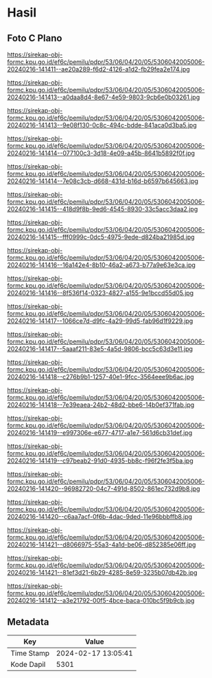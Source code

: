 # Hasil

## Foto C Plano

https://sirekap-obj-formc.kpu.go.id/ef6c/pemilu/pdpr/53/06/04/20/05/5306042005006-20240216-141411--ae20a289-f6d2-4126-a1d2-fb29fea2e174.jpg

https://sirekap-obj-formc.kpu.go.id/ef6c/pemilu/pdpr/53/06/04/20/05/5306042005006-20240216-141413--a0daa8d4-8e67-4e59-9803-9cb6e0b03261.jpg

https://sirekap-obj-formc.kpu.go.id/ef6c/pemilu/pdpr/53/06/04/20/05/5306042005006-20240216-141413--9e08f130-0c8c-494c-bdde-841aca0d3ba5.jpg

https://sirekap-obj-formc.kpu.go.id/ef6c/pemilu/pdpr/53/06/04/20/05/5306042005006-20240216-141414--077100c3-3d18-4e09-a45b-8641b5892f0f.jpg

https://sirekap-obj-formc.kpu.go.id/ef6c/pemilu/pdpr/53/06/04/20/05/5306042005006-20240216-141414--7e08c3cb-d668-431d-b16d-b6597b645663.jpg

https://sirekap-obj-formc.kpu.go.id/ef6c/pemilu/pdpr/53/06/04/20/05/5306042005006-20240216-141415--418d9f8b-9ed6-4545-8930-33c5acc3daa2.jpg

https://sirekap-obj-formc.kpu.go.id/ef6c/pemilu/pdpr/53/06/04/20/05/5306042005006-20240216-141415--fff0999c-0dc5-4975-9ede-d824ba21985d.jpg

https://sirekap-obj-formc.kpu.go.id/ef6c/pemilu/pdpr/53/06/04/20/05/5306042005006-20240216-141416--16a142e4-8b10-46a2-a673-b77a9e63e3ca.jpg

https://sirekap-obj-formc.kpu.go.id/ef6c/pemilu/pdpr/53/06/04/20/05/5306042005006-20240216-141416--8f536f14-0323-4827-a155-9e1bccd55d05.jpg

https://sirekap-obj-formc.kpu.go.id/ef6c/pemilu/pdpr/53/06/04/20/05/5306042005006-20240216-141417--1066ce7d-d9fc-4a29-99d5-fab96d1f9229.jpg

https://sirekap-obj-formc.kpu.go.id/ef6c/pemilu/pdpr/53/06/04/20/05/5306042005006-20240216-141417--5aaaf211-83e5-4a5d-9806-bcc5c63d3e11.jpg

https://sirekap-obj-formc.kpu.go.id/ef6c/pemilu/pdpr/53/06/04/20/05/5306042005006-20240216-141418--c276b9b1-1257-40e1-9fcc-3564eee9b6ac.jpg

https://sirekap-obj-formc.kpu.go.id/ef6c/pemilu/pdpr/53/06/04/20/05/5306042005006-20240216-141418--7e39eaea-24b2-48d2-bbe6-14b0ef371fab.jpg

https://sirekap-obj-formc.kpu.go.id/ef6c/pemilu/pdpr/53/06/04/20/05/5306042005006-20240216-141419--e997306e-e677-4717-a1e7-561d6cb31def.jpg

https://sirekap-obj-formc.kpu.go.id/ef6c/pemilu/pdpr/53/06/04/20/05/5306042005006-20240216-141419--c97beab2-91d0-4935-bb8c-f96f2fe3f5ba.jpg

https://sirekap-obj-formc.kpu.go.id/ef6c/pemilu/pdpr/53/06/04/20/05/5306042005006-20240216-141420--96982720-04c7-491d-8502-861ec732d9b8.jpg

https://sirekap-obj-formc.kpu.go.id/ef6c/pemilu/pdpr/53/06/04/20/05/5306042005006-20240216-141420--c6aa7acf-0f6b-4dac-9ded-11e96bbbffb8.jpg

https://sirekap-obj-formc.kpu.go.id/ef6c/pemilu/pdpr/53/06/04/20/05/5306042005006-20240216-141421--d8066975-55a3-4a1d-be06-d852385e06ff.jpg

https://sirekap-obj-formc.kpu.go.id/ef6c/pemilu/pdpr/53/06/04/20/05/5306042005006-20240216-141421--81ef3d21-6b29-4285-8e59-3235b07db42b.jpg

https://sirekap-obj-formc.kpu.go.id/ef6c/pemilu/pdpr/53/06/04/20/05/5306042005006-20240216-141412--a3e21792-00f5-4bce-baca-010bc5f9b9cb.jpg


## Metadata

| Key        | Value               |
| ---------- | ------------------- |
| Time Stamp | 2024-02-17 13:05:41 |
| Kode Dapil | 5301                |



